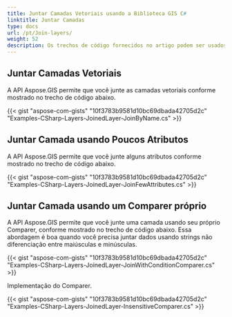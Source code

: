 ```yaml
---
title: Juntar Camadas Vetoriais usando a Biblioteca GIS C#
linktitle: Juntar Camadas
type: docs
url: /pt/Join-layers/
weight: 52
description: Os trechos de código fornecidos no artigo podem ser usados para juntar camadas vetoriais GIS usando a API C#.
---
```


## **Juntar Camadas Vetoriais**
A API Aspose.GIS permite que você junte as camadas vetoriais conforme mostrado no trecho de código abaixo.

{{< gist "aspose-com-gists" "10f3783b9581d10bc69dbada42705d2c" "Examples-CSharp-Layers-JoinedLayer-JoinByName.cs" >}}


## **Juntar Camada usando Poucos Atributos**
A API Aspose.GIS permite que você junte alguns atributos conforme mostrado no trecho de código abaixo.

{{< gist "aspose-com-gists" "10f3783b9581d10bc69dbada42705d2c" "Examples-CSharp-Layers-JoinedLayer-JoinFewAttributes.cs" >}}

## **Juntar Camada usando um Comparer próprio**
A API Aspose.GIS permite que você junte uma camada usando seu próprio Comparer, conforme mostrado no trecho de código abaixo. Essa abordagem é boa quando você precisa juntar dados usando strings não diferenciação entre maiúsculas e minúsculas.

{{< gist "aspose-com-gists" "10f3783b9581d10bc69dbada42705d2c" "Examples-CSharp-Layers-JoinedLayer-JoinWithConditionComparer.cs" >}}

Implementação do Comparer.

{{< gist "aspose-com-gists" "10f3783b9581d10bc69dbada42705d2c" "Examples-CSharp-Layers-JoinedLayer-InsensitiveComparer.cs" >}}
